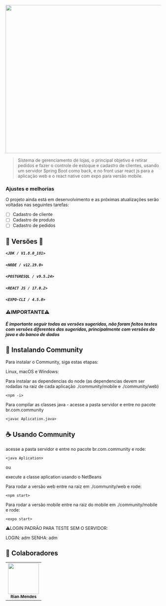 <img src="https://lh6.googleusercontent.com/yvpwKTRHijtvPOrKDdnnzk6g0Xq8yvrf5waP1a93h0YXpnltSqfnn8z20_BGBmYiEQ-ZK4sUi4pxBhGW0_wz=w1280-h880-rw" width="640" height="480"></img>

> Sistema de gerenciamento de lojas, o principal objetivo é retirar pedidos e fazer o controle de estoque e cadastro de clientes, usando um servidor Spring Boot como back, e no front usar react js para a aplicação web e o react native com expo para versão mobile.

### Ajustes e melhorias

O projeto ainda está em desenvolvimento e as próximas atualizações serão voltadas nas seguintes tarefas:

- [ ] Cadastro de cliente
- [ ] Cadastro de produto
- [ ] Cadastro de pedidos

## 🚂 Versões 🚂

##### `<JDK / V1.8.0_181>`
##### `<NODE / v12.19.0>`
##### `<POSTGRESQL / v9.5.24>`
##### `<REACT JS / 17.0.2>`
##### `<EXPO-CLI / 4.5.0>`

### ⚠️IMPORTANTE⚠️
##### É importante seguir todas as versões sugeridas, não foram feitos testes com versões diferentes das sugeridas, principalmente com versões do java e do banco de dados
               
## 🚀 Instalando Community

Para instalar o Community, siga estas etapas:

Linux, macOS e Windows:

Para instalar as dependencias do node (as dependencias devem ser rodadas na raiz de cada aplicação ./community/mobile e ./community/web)
```
<npm -i>
```

Para compilar as classes java - 
     acesse a pasta servidor e entre no pacote br.com.community
```
<javac Aplication.java>
```

## ☕ Usando Community

acesse a pasta servidor e entre no pacote br.com.community e rode:
```
<java Aplication>
```
ou

execute a classe aplication usando o NetBeans

Para rodar a versão web entre na raiz em ./community/web e rode:
```
<npm start>
```

Para rodar a versão mobile entre na raiz do mobile em ./community/mobile e rode:
```
<expo start>
```
⚠️LOGIN PADRÃO PARA TESTE SEM O SERVIDOR: 

LOGIN: adm
SENHA: adm

## 🤝 Colaboradores

<table>
  <tr>
    <td align="center">
      <a href="#">
        <img src="https://scontent.fbfh8-1.fna.fbcdn.net/v/t1.6435-9/163733251_3719615351492548_9096644471071043996_n.jpg?_nc_cat=102&ccb=1-3&_nc_sid=09cbfe&_nc_eui2=AeHQ4sIfjHQstOk2O6R9-ecOa5AMXk-lNF9rkAxeT6U0X9dnCNL19sL_eG3F4yZ8lhR6nIWDPkQ1spmOFCs-oFbV&_nc_ohc=pY1QZWONhdEAX_0omF8&_nc_ht=scontent.fbfh8-1.fna&oh=0b636272fdf00184b50f88627f876b9d&oe=60F318B9" width="100px;"/><br>
        <sub>
          <b>Rian Mendes</b>
        </sub>
      </a>
    </td>
  </tr>
</table>
